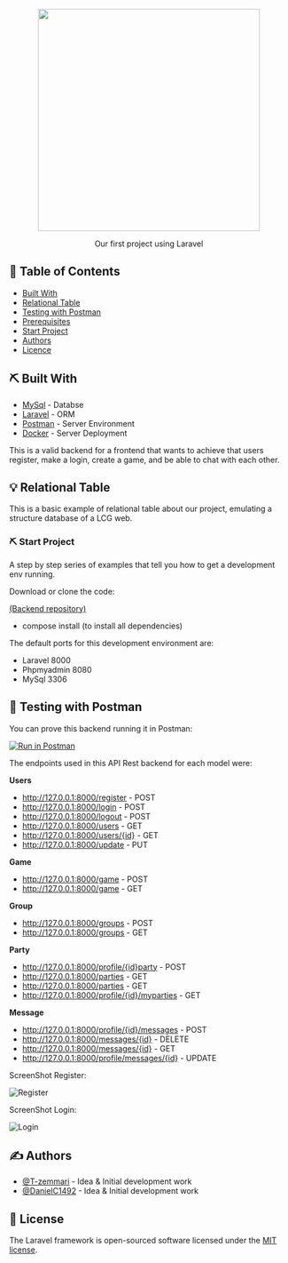 <p align="center"><a href="https://laravel.com" target="_blank"><img src="https://raw.githubusercontent.com/laravel/art/master/logo-lockup/5%20SVG/2%20CMYK/1%20Full%20Color/laravel-logolockup-cmyk-red.svg" width="400"></a></p>


<p align="center"> Our first project using Laravel
    <br> 
</p>



## 📝 Table of Contents

- [Built With](#built)
- [Relational Table](#relational_table)
- [Testing with Postman](#testing)
- [Prerequisites](#prerequisites)
- [Start Project](#start-project)
- [Authors](#authors)
- [Licence](#License)


## ⛏️ Built With <a name = "built"></a>

- [MySql](https://www.mysql.com/) - Databse
- [Laravel](https://laravel.com/) - ORM
- [Postman](https://learning.postman.com/docs/getting-started/introduction/) - Server Environment
- [Docker](https://docs.docker.com/) - Server Deployment


This is a valid backend for a frontend that wants to achieve that users register, make a login, create a game, and be able to chat with each other.


## 💡 Relational Table <a name = "relational_table"></a>

This is a basic example of relational table about our project, emulating a structure database of a LCG web. 

<!-- ![tabla](https://user-images.githubusercontent.com/77154578/115294688-321f3780-a159-11eb-9cb4-f73bba550630.png) -->


###  ⛏️  Start Project <a name="start-project"></a>

A step by step series of examples that tell you how to get a development env running.

Download or clone the code:


[(Backend repository)](https://github.com/T-zemmari/Backend_laravel/tree/develop)

* compose install  (to install all dependencies)

The default ports for this development environment are:
- Laravel 8000
- Phpmyadmin 8080
- MySql 3306



## 🎈 Testing with Postman <a name="testing"></a>

You can prove this backend running it in Postman: 

[![Run in Postman](https://run.pstmn.io/button.svg)](https://app.getpostman.com/run-collection/240745e8fa1d32750cbd?action=collection%2Fimport)

The endpoints used in this API Rest backend for each model were: 

<strong>Users</strong>
- http://127.0.0.1:8000/register - POST
- http://127.0.0.1:8000/login - POST
- http://127.0.0.1:8000/logout - POST
- http://127.0.0.1:8000/users - GET
- http://127.0.0.1:8000/users/{id} - GET
- http://127.0.0.1:8000/update - PUT

<strong>Game</strong>
- http://127.0.0.1:8000/game - POST
- http://127.0.0.1:8000/game - GET

<strong>Group</strong>
- http://127.0.0.1:8000/groups - POST
- http://127.0.0.1:8000/groups - GET

<strong>Party</strong>
- http://127.0.0.1:8000/profile/{id}party - POST
- http://127.0.0.1:8000/parties - GET
- http://127.0.0.1:8000/parties - GET
- http://127.0.0.1:8000/profile/{id}/myparties - GET

<strong>Message</strong>
- http://127.0.0.1:8000/profile/{id}/messages - POST
- http://127.0.0.1:8000/messages/{id} - DELETE
- http://127.0.0.1:8000/messages/{id} - GET
- http://127.0.0.1:8000/profile/messages/{id} - UPDATE


ScreenShot Register:

![Register](https://user-images.githubusercontent.com/76817211/115438546-cf3ba800-a20d-11eb-97bf-6b2dedb67e0c.png)


ScreenShot Login:

![Login](https://user-images.githubusercontent.com/76817211/115438829-26417d00-a20e-11eb-8e0f-9274611edc04.png)






## ✍️ Authors <a name = "authors"></a>

- [@T-zemmari](https://github.com/T-zemmari) - Idea & Initial development work
- [@DanielC1492](https://github.com/DanielC1492) - Idea & Initial development work


## 📝 License

The Laravel framework is open-sourced software licensed under the [MIT license](https://opensource.org/licenses/MIT).